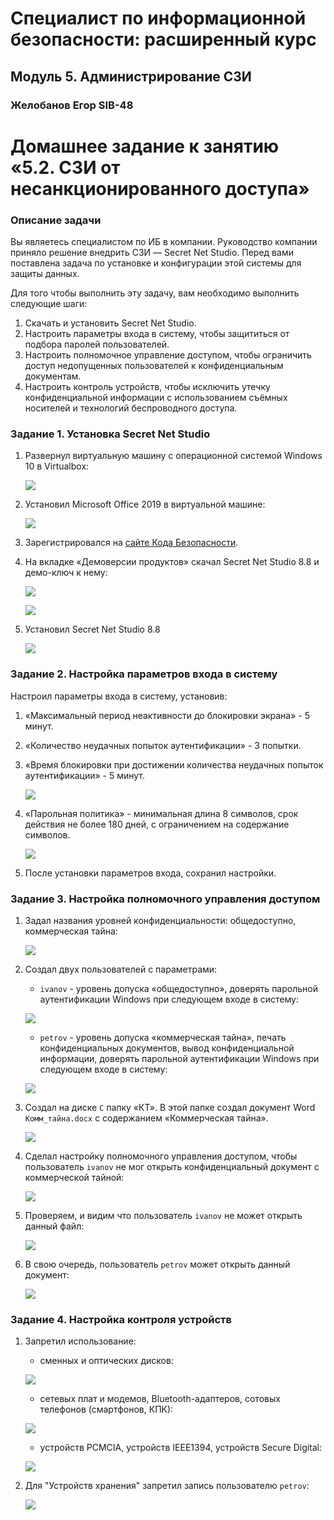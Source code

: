 # Специалист по информационной безопасности: расширенный курс
## Модуль 5. Администрирование СЗИ
### Желобанов Егор SIB-48

# Домашнее задание к занятию «5.2. СЗИ от несанкционированного доступа»

### Описание задачи

Вы являетесь специалистом по ИБ в компании. Руководство компании приняло решение внедрить СЗИ — Secret Net Studio. Перед вами поставлена задача по установке и конфигурации этой системы для защиты данных.

Для того чтобы выполнить эту задачу, вам необходимо выполнить следующие шаги:
1. Скачать и установить Secret Net Studio.
2. Настроить параметры входа в систему, чтобы защититься от подбора паролей пользователей.
3. Настроить полномочное управление доступом, чтобы ограничить доступ недопущенных пользователей к конфиденциальным документам.
4. Настроить контроль устройств, чтобы исключить утечку конфиденциальной информации с использованием съёмных носителей и технологий беспроводного доступа.

### Задание 1. Установка Secret Net Studio

1. Развернул виртуальную машину с операционной системой Windows 10 в Virtualbox:

    ![](assets/task01/1_winver.jpg)

2. Установил Microsoft Office 2019 в виртуальной машине:

   ![](assets/task01/2_ms_office2019.jpg)

3. Зарегистрировался на [сайте Кода Безопасности](https://www.securitycode.ru/).

4. На вкладке «Демоверсии продуктов» скачал Secret Net Studio 8.8 и демо-ключ к нему:

   ![](assets/task01/3_download_secretNet.jpg)

   ![](assets/task01/4_downloaded_app.jpg)

5. Установил Secret Net Studio 8.8

   ![](assets/task01/5_installed_secretnet.jpg)

### Задание 2. Настройка параметров входа в систему

Настроил параметры входа в систему, установив:

1. «Максимальный период неактивности до блокировки экрана» - 5 минут.
2. «Количество неудачных попыток аутентификации» - 3 попытки.
3. «Время блокировки при достижении количества неудачных попыток аутентификации» - 5 минут.

   ![](assets/task02/1_setup_enter.jpg)

4. «Парольная политика» - минимальная длина 8 символов, срок действия не более 180 дней, с ограничением на содержание символов.

   ![](assets/task02/2_setup_enter.jpg)

5. После установки параметров входа, сохранил настройки.

### Задание 3. Настройка полномочного управления доступом

1. Задал названия уровней конфиденциальности: общедоступно, коммерческая тайна:

   ![](assets/task03/1_created_levels.jpg)

2. Создал двух пользователей с параметрами:

   * `ivanov` - уровень допуска «общедоступно», доверять парольной аутентификации Windows при следующем входе в систему:

   ![](assets/task03/2_ivanov.jpg)

   * `petrov` - уровень допуска «коммерческая тайна», печать конфиденциальных документов, вывод конфиденциальной информации, доверять парольной аутентификации Windows при следующем входе в систему:

   ![](assets/task03/3_petrov.jpg)

3. Создал на диске `C` папку «КТ». В этой папке создал документ Word `Комм_тайна.docx` с содержанием «Коммерческая тайна».

   ![](assets/task03/4_kt.jpg)

4. Сделал настройку полномочного управления доступом, чтобы пользователь `ivanov` не мог открыть конфиденциальный документ с коммерческой тайной:

   ![](assets/task03/5_setup_kt.jpg)

5. Проверяем, и видим что пользователь `ivanov` не может открыть данный файл:

   ![](assets/task03/6_ivanov_no_access.jpg)

6. В свою очередь, пользователь `petrov` может открыть данный документ:

   ![](assets/task03/7_petrov_access.jpg)

### Задание 4. Настройка контроля устройств

1. Запретил использование:

   * сменных и оптических дисков:

   ![](assets/task04/1_disks.jpg)

   * сетевых плат и модемов, Bluetooth-адаптеров, сотовых телефонов (смартфонов, КПК):

   ![](assets/task04/2_modems.jpg)

   * устройств PCMCIA, устройств IEEE1394, устройств Secure Digital:

   ![](assets/task04/3_pcmcia.jpg)

2. Для "Устройств хранения" запретил запись пользователю `petrov`:

   ![](assets/task04/4_petrov_read.jpg)
